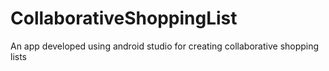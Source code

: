 # CollaborativeShoppingList
An app developed using android studio for creating collaborative shopping lists
